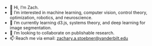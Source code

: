 - 👋 Hi, I’m Zach. 
- 👀 I’m interested in machine learning, computer vision, control theory, optimization, robotics, and neuroscience. 
- 🌱 I’m currently learning d3.js, systems theory, and deep learning for image segmentation. 
- 🔬 I’m looking to collaborate on publishable research. 
- 📫 Reach me via email: zachary.a.stoebner@vanderbilt.edu

<!---
zstoebs/zstoebs is a ✨ special ✨ repository because its `README.md` (this file) appears on your GitHub profile.
You can click the Preview link to take a look at your changes.
--->
